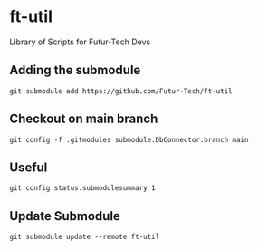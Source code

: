 # ft-util
Library of Scripts for Futur-Tech Devs

## Adding the submodule

    git submodule add https://github.com/Futur-Tech/ft-util

## Checkout on main branch

    git config -f .gitmodules submodule.DbConnector.branch main

## Useful 

    git config status.submodulesummary 1

## Update Submodule

    git submodule update --remote ft-util